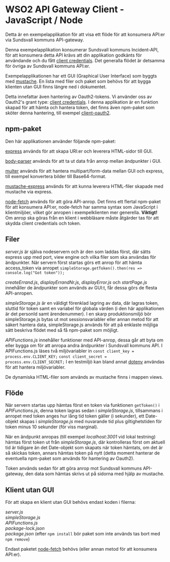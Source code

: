 # WSO2 API Gateway Client - JavaScript / Node

Detta är en exempelapplikation för att visa ett flöde för att konsumera API:er via Sundsvall kommuns API-gateway. 

Denna exempelapplikation konsumerar Sundsvall kommuns Incident-API, för att konsumera detta API krävs att din applikation godkänts för användande och du fått [client credentials](https://oauth.net/2/grant-types/client-credentials/). Det generalla flödet är detsamma för övriga av Sundsvall kommuns API:er.

Exempelapplikationen har ett GUI (Graphical User Interface) som byggts med [mustache](https://mustache.github.io/). En lista med filer och paket som behövs för att bygga klienten utan GUI finns längre ned i dokumentet.

Detta innefattar även hantering av Oauth2-tokens. 
Vi använder oss av Oauth2's grant type: [client credentials](https://oauth.net/2/grant-types/client-credentials/).
I denna applikation är en funktion skapad för att hämta och hantera token, det finns även npm-paket som sköter denna hantering, till exempel [client-oauth2](https://www.npmjs.com/package/client-oauth2).

## npm-paket

Den här applikationen använder följande npm-paket:

[express](https://www.npmjs.com/package/express) används för att skapa URI:er och leverera HTML-sidor till GUI.

[body-parser](https://www.npmjs.com/package/body-parser) används för att ta ut data från anrop mellan ändpunkter i GUI.

[multer](https://www.npmjs.com/package/multer) används för att hantera multipart/form-data mellan GUI och express, till exempel konvertera bilder till Base64-format.

[mustache-express](https://www.npmjs.com/package/mustache-express) används för att kunna leverera HTML-filer skapade med mustache via express.

[node-fetch](https://www.npmjs.com/package/node-fetch) används för att göra API-anrop. Det finns ett flertal npm-paket för att konsumera API:er, node-fetch har samma syntax som JavaScript i klientmiljöer, vilket gör anropen i exempelklienten mer generella. __Viktigt!__ Om anrop ska göras från en klient i webbläsare måste åtgärder tas för att skydda client credentials och token.

## Filer

_server.js_ är själva nodeservern och är den som laddas först, där sätts express upp med port, view engine och vilka filer som ska användas för ändpunkter. När servern först startas görs ett anrop för att hämta access_token via anropet
``simpleStorage.getToken().then(res => console.log("Got token"));``
 

_createErrand.js_, _displayErrandNr.js_, _displayError.js_ och _startPage.js_ innehåller de ändpunkter som används av GUI:t, får dessa görs de flesta API-anropen.

_simpleStorage.js_ är en väldigt förenklad lagring av data, där lagras token, sluttid för token samt en variabel för globala värden (i den här applikationen är det personId samt ärendenummer). I en skarp produktionsmiljö bör simpleStorage.js bytas ut mot sessionsvariabler eller annan metod för att säkert hantera data, simpleStorage.js används för att på enklaste möjliga sätt beskriva flödet med så få npm-paket som möjligt.

_APIFunctions.js_ innehåller funktioner med API-anrop, dessa går att byta om eller bygga om för att anropa andra ändpunkter i Sundsvall kommuns API. I APIFunctions.js läses två miljövariabler in
``const client_key = process.env.CLIENT_KEY;``
``const client_secret = process.env.CLIENT_SECRET;``
I en testmiljö kan bland annat [dotenv](https://www.npmjs.com/package/dotenv) användas för att hantera miljövariabler.

De dynamiska HTML-filer som används av mustache finns i mappen views.


## Flöde

När servern startas upp hämtas först en token via funktionen ``getToken()`` i _APIFunctions.js_, denna token lagras sedan i _simpleStorage.js_, tillsammans i anropet med token anges hur lång tid token gäller (i sekunder), ett Date-objekt skapas i _simpleStorage.js_ med nuvarande tid plus giltighetstiden för token minus 10 sekunder (för viss marginal).

När en ändpunkt anropas (till exempel _localhost:3001_ vid lokal testning) hämtas först token ut från _simpleStorage.js_, där kontrolleras först om aktuell tid är tidigare än det Date-objekt som skapats när token hämtats, om det är så skickas token, annars hämtas token på nytt (detta moment hanterar de eventuella npm-paket som används för hantering av Oauth2).

Token används sedan för att göra anrop mot Sundsvall kommuns API-gateway, den data som hämtas skrivs ut på sidorna med hjälp av mustache.

## Klient utan GUI

För att skapa en klient utan GUI behövs endast koden i filerna: 

_server.js_  
_simpleStorage.js_  
_APIFunctions.js_  
_package-lock.json_  
_package.json_ (efter ``npm install`` bör paket som inte används tas bort med ``npm remove``)

Endast paketet [node-fetch](https://www.npmjs.com/package/node-fetch) behövs (eller annan metod för att konsumera API:er).